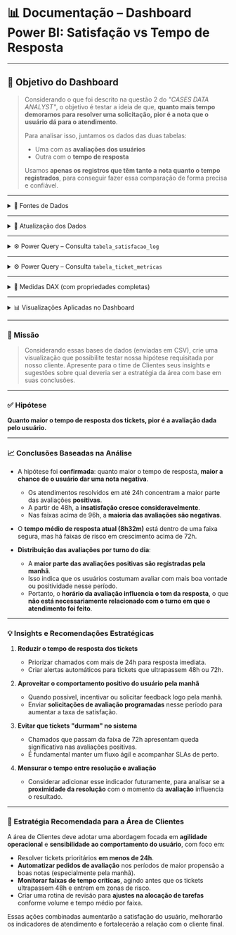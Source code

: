 # 📊 Documentação – Dashboard Power BI: Satisfação vs Tempo de Resposta

---

## 🧠 Objetivo do Dashboard

> Considerando o que foi descrito na questão 2 do _"CASES DATA ANALYST"_, o objetivo é testar a ideia de que, **quanto mais tempo demoramos para resolver uma solicitação, pior é a nota que o usuário dá para o atendimento**.
>
> Para analisar isso, juntamos os dados das duas tabelas:
>
> - Uma com as **avaliações dos usuários**
> - Outra com o **tempo de resposta**
>
> Usamos **apenas os registros que têm tanto a nota quanto o tempo registrados**, para conseguir fazer essa comparação de forma precisa e confiável.

---

<details>
<summary>📂 Fontes de Dados</summary>

### 1. `tabela_satisfacao_log.csv`
- Origem: CSV
- Consulta: `tabela_satisfacao_log`
- Campos:
  - `ticket_id`: identificador único do chamado
  - `updated_at`: data e hora da última atualização da avaliação
  - `score`: avaliação textual, com valores possíveis: `"good"` ou `"bad"`

### 2. `tabela_ticket_metricas.csv`
- Origem: CSV
- Consulta: `tabela_ticket_metricas`
- Campos:
  - `ticket_id`: identificador único do chamado
  - `status`: status do chamado
  - `tempo_de_resposta`: tempo total de resposta em minutos

</details>

---

<details>
<summary>🔧 Atualização dos Dados</summary>

- A atualização dos dados é feita por meio do parâmetro `FilePath`.
- Este parâmetro está localizado em:
  - **Pasta `Parameters` > Parâmetro `FilePath`**
- Para atualizar:
  1. Navegue até o parâmetro.
  2. Altere o valor para o novo caminho dos arquivos `.csv`.

</details>

---

<details>
<summary>⚙️ Power Query – Consulta <code>tabela_satisfacao_log</code></summary>

- Importa dados do CSV.
- Promove os cabeçalhos e altera os tipos das colunas.
- Remove colunas não utilizadas.
- Remove registros com score nulo ou diferente de `good` ou `bad`.
- Agrupa por `ticket_id`.
- Mantém somente a **última avaliação** para cada ticket.

```m
let
    Fonte = Csv.Document(File.Contents(FilePath & "tabela_satisfacao_log.csv"),[Delimiter=";", Columns=10, Encoding=1252, QuoteStyle=QuoteStyle.None]),
    #"Cabeçalhos Promovidos" = Table.PromoteHeaders(Fonte, [PromoteAllScalars=true]),
    #"Tipo Alterado" = Table.TransformColumnTypes(#"Cabeçalhos Promovidos",{{"ticket_id", type text}, {"updated_at", type text}, {"score", type text}, {"", type text}, {"_1", type text}, {"_2", type text}, {"_3", type text}, {"_4", type text}, {"_5", type text}, {"_6", type text}}),
    #"Outras Colunas Removidas" = Table.SelectColumns(#"Tipo Alterado",{"ticket_id", "updated_at", "score"}),
    #"Valor Substituído" = Table.ReplaceValue(#"Outras Colunas Removidas"," UTC","",Replacer.ReplaceText,{"updated_at"}),
    #"Tipo Alterado1" = Table.TransformColumnTypes(#"Valor Substituído",{{"updated_at", type datetime}}),
    #"Removendo Registros Não Avaliados" = Table.SelectRows(#"Tipo Alterado1", each ([score] = "good" or [score] = "bad")),
    #"Agrupando por Ticket" = Table.Group(#"Removendo Registros Não Avaliados", {"ticket_id"}, {{"TodasLinhas", each _, type table [ticket_id=Int64.Type, updated_at=datetime, score=text]}}),
    #"Linha Máxima" = Table.AddColumn(#"Agrupando por Ticket", "LinhaMax", each Table.Max([TodasLinhas], "updated_at")),
    #"Removendo Coluna TodasLinhas" = Table.RemoveColumns(#"Linha Máxima",{"TodasLinhas"}),
    #"Expandindo LinhaMax" = Table.ExpandRecordColumn(#"Removendo Coluna TodasLinhas", "LinhaMax", {"updated_at", "score"}, {"updated_at", "score"})
in
    #"Expandindo LinhaMax"
```

</details>

---

<details>
<summary>⚙️ Power Query – Consulta <code>tabela_ticket_metricas</code></summary>

- Importa os dados do CSV.
- Promove cabeçalhos e define os tipos de dados corretamente.

```m
let
    Fonte = Csv.Document(File.Contents(FilePath & "tabela_ticket_metricas.csv"),[Delimiter=";", Columns=3, Encoding=1252, QuoteStyle=QuoteStyle.None]),
    #"Cabeçalhos Promovidos" = Table.PromoteHeaders(Fonte, [PromoteAllScalars=true]),
    #"Tipo Alterado" = Table.TransformColumnTypes(#"Cabeçalhos Promovidos",{{"ticket_id", type text}, {"status", type text}, {"tempo_de_resposta", Int64.Type}})
in
    #"Tipo Alterado"
```

</details>

---

<details>
<summary>📐 Medidas DAX (com propriedades completas)</summary>

### 🎫 **Tickets Avaliados**
```dax
COUNTROWS('tabela_ticket')
```
- **Formato**: Número inteiro, 0 casas decimais
- **Separador de milhar**: Sim
- **Oculto**: Não
- **Tabela**: `_medidas`
- **Sinônimo**: tickets avaliados

---

### ✅ **Tickets Positivos**
```dax
CALCULATE(
    COUNTA(tabela_ticket[ticket_id]),
    tabela_ticket[score] = "good"
)
```
- Contabiliza os tickets com avaliação positiva.
- **Formato**: Número inteiro
- **Separador de milhar**: Sim
- **Oculto**: Não
- **Tabela**: `_medidas`
- **Sinônimo**: tickets positivos

---

### ❌ **Tickets Negativos**
```dax
CALCULATE(
    COUNTA(tabela_ticket[ticket_id]),
    tabela_ticket[score] = "bad"
)
```
- Contabiliza os tickets com avaliação negativa.
- **Formato**: Número inteiro
- **Separador de milhar**: Sim
- **Oculto**: Não
- **Tabela**: `_medidas`
- **Sinônimo**: tickets negativos

---

### ⏱️ **TME (Tempo Médio de Resposta Formatado)**
```dax
VAR AvgMinutos = AVERAGE(tabela_ticket[tempo_de_resposta])
VAR Dias = INT(AvgMinutos / 1440)
VAR Horas = INT(MOD(AvgMinutos, 1440) / 60)
VAR Minutos = MOD(AvgMinutos, 60)
RETURN FORMAT(Dias, "0") & "d " & FORMAT(Horas, "0") & "h " & FORMAT(Minutos, "0") & "m"
```
- Converte tempo médio de resposta (em minutos) para dias, horas e minutos.
- **Formato**: Texto
- **Tabela**: `_medidas`
- **Sinônimo**: tme

---

### 📈 **% Taxa de Satisfação**
```dax
DIVIDE([Tickets Positivos], [Tickets Avaliados])
```
- Calcula o percentual de tickets com nota `"good"`.
- **Formato**: Percentual, 1 casa decimal
- **Separador de milhar**: Não
- **Tabela**: `_medidas`
- **Sinônimo**: % taxa de satisfação

---

### 📉 **% Taxa de Insatisfação**
```dax
DIVIDE([Tickets Negativos], [Tickets Avaliados])
```
- Calcula o percentual de tickets com nota `"bad"`.
- **Formato**: Percentual, 1 casa decimal
- **Separador de milhar**: Não
- **Tabela**: `_medidas`
- **Sinônimo**: % taxa de insatisfação

---

### 🟢🔴 **Tickets Avaliados | Ícone**
```dax
SWITCH(
    TRUE(),
    [Tickets Positivos] = 1, "🟢",
    "🔴"
)
```
- Representa visualmente a avaliação com ícones.
- **Formato**: Texto
- **Tabela**: `_medidas`
- **Sinônimo**: tickets avaliados | icone

---

### ☀️ Tickets Avaliados por Período

#### 🌅 **Manhã**
```dax
CALCULATE(
    COUNTA(tabela_ticket[ticket_id]),
    tabela_ticket[Periodo_Dia] = "Manhã"
)
```

#### 🌇 **Tarde**
```dax
CALCULATE(
    COUNTA(tabela_ticket[ticket_id]),
    tabela_ticket[Periodo_Dia] = "Tarde"
)
```

#### 🌙 **Noite**
```dax
CALCULATE(
    COUNTA(tabela_ticket[ticket_id]),
    tabela_ticket[Periodo_Dia] = "Noite"
)
```
- Todas formatadas como número inteiro, sem casas decimais.
- **Tabela**: `_medidas`
- **Ocultas**: Não

</details>

---

<details>
<summary>📊 Visualizações Aplicadas no Dashboard</summary>

- **KPIs principais em destaque**:
  - Total de tickets avaliados, positivos, negativos e TME

- **Gráfico de Rosca**:
  - Percentual de satisfação e insatisfação geral

- **Gráfico de Barras Horizontais**:
  - Avaliações segmentadas por período do dia (manhã, tarde, noite)

- **Gráfico de Colunas Empilhadas (100%)**:
  - Percentual de satisfação/insatisfação por faixas de tempo de resposta:
    - 0–24h, 24–48h, 48–72h, 72–96h, 96–120h, 120h+

✅ Todas essas visualizações **respondem diretamente à hipótese analisada** e fornecem excelente leitura dos dados com clareza visual e comparação rápida.

</details>

---

### 🎯 Missão

> Considerando essas bases de dados (enviadas em CSV), crie uma visualização que possibilite testar nossa hipótese requisitada por nosso cliente. Apresente para o time de Clientes seus insights e sugestões sobre qual deveria ser a estratégia da área com base em suas conclusões.

---

### ✅ Hipótese

**Quanto maior o tempo de resposta dos tickets, pior é a avaliação dada pelo usuário.**

---

### 📈 Conclusões Baseadas na Análise

- A hipótese foi **confirmada**: quanto maior o tempo de resposta, **maior a chance de o usuário dar uma nota negativa**.
  - Os atendimentos resolvidos em até 24h concentram a maior parte das avaliações **positivas**.
  - A partir de 48h, a **insatisfação cresce consideravelmente**.
  - Nas faixas acima de 96h, a **maioria das avaliações são negativas**.

- O **tempo médio de resposta atual (8h32m)** está dentro de uma faixa segura, mas há faixas de risco em crescimento acima de 72h.

- **Distribuição das avaliações por turno do dia**:
  - A **maior parte das avaliações positivas são registradas pela manhã**.
  - Isso indica que os usuários costumam avaliar com mais boa vontade ou positividade nesse período.
  - Portanto, o **horário da avaliação influencia o tom da resposta**, o que **não está necessariamente relacionado com o turno em que o atendimento foi feito**.

---

### 💡 Insights e Recomendações Estratégicas

1. **Reduzir o tempo de resposta dos tickets**
   - Priorizar chamados com mais de 24h para resposta imediata.
   - Criar alertas automáticos para tickets que ultrapassem 48h ou 72h.

2. **Aproveitar o comportamento positivo do usuário pela manhã**
   - Quando possível, incentivar ou solicitar feedback logo pela manhã.
   - Enviar **solicitações de avaliação programadas** nesse período para aumentar a taxa de satisfação.

3. **Evitar que tickets "durmam" no sistema**
   - Chamados que passam da faixa de 72h apresentam queda significativa nas avaliações positivas.
   - É fundamental manter um fluxo ágil e acompanhar SLAs de perto.

4. **Mensurar o tempo entre resolução e avaliação**
   - Considerar adicionar esse indicador futuramente, para analisar se a **proximidade da resolução** com o momento da **avaliação** influencia o resultado.

---

### 🧭 Estratégia Recomendada para a Área de Clientes

A área de Clientes deve adotar uma abordagem focada em **agilidade operacional** e **sensibilidade ao comportamento do usuário**, com foco em:

- Resolver tickets prioritários **em menos de 24h**.
- **Automatizar pedidos de avaliação** nos períodos de maior propensão a boas notas (especialmente pela manhã).
- **Monitorar faixas de tempo críticas**, agindo antes que os tickets ultrapassem 48h e entrem em zonas de risco.
- Criar uma rotina de revisão para **ajustes na alocação de tarefas** conforme volume e tempo médio por faixa.

Essas ações combinadas aumentarão a satisfação do usuário, melhorarão os indicadores de atendimento e fortalecerão a relação com o cliente final.
